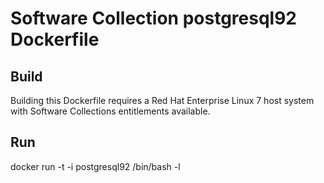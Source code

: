 Software Collection postgresql92 Dockerfile
===========================================

Build
-----

Building this Dockerfile requires a Red Hat Enterprise Linux 7 host
system with Software Collections entitlements available.

Run
---

docker run -t -i postgresql92 /bin/bash -l